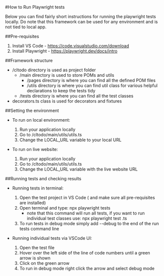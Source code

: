#How to Run Playwright tests

Below you can find fairly short instructions for running the playwright tests locally.
Do note that this framework can be used for any environment and is not tied to local app.

##Pre-requisites

1. Install VS Code - https://code.visualstudio.com/download
2. Install Playwright - https://playwright.dev/docs/intro

##Framework structure
* /cltodo directory is used as project folder
    * /main directory is used to store POMs and utils
        * /pages directory is where you can find all the defined POM files
        * /utils directory is where you can find util class for various helpful declarations to keep the tests tidy
    * /tests directory is where you can find all the test classes
* decorators.ts class is used for decorators and fixtures

##Setting the environment
* To run on local environment:
    1. Run your application locally
    2. Go to /cltodo/main/utils/utils.ts
    3. Change the LOCAL_URL variable to your local URL

* To run on live website:
    1. Run your application locally
    2. Go to /cltodo/main/utils/utils.ts
    3. Change the LOCAL_URL variable with the live website URL

##Running tests and checking results
* Running tests in terminal:
    1. Open the test project in VS Code ( and make sure all pre-requisites are installed)
    2. Open terminal and type: npx playwright tests
        * note that this command will run all tests, if you want to run individual test classes use: npx playwright test <testclass>.ts
    3. To run tests in debug mode simply add --debug to the end of the run tests command line

* Running individual tests via VSCode UI:
    1. Open the test file
    2. Hover over the left side of the line of code numbers until a green arrow is shown
    3. Click on the green arrow
    4. To run in debug mode right click the arrow and select debug mode
